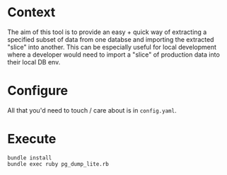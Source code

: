 # Context
The aim of this tool is to provide an easy + quick way of extracting a specified subset of data from one databse and importing the extracted "slice" into another. This can be especially useful for local development where a developer would need to import a "slice" of production data into their local DB env.

# Configure
All that you'd need to touch / care about is in ```config.yaml```.

# Execute
```
bundle install
bundle exec ruby pg_dump_lite.rb
```
